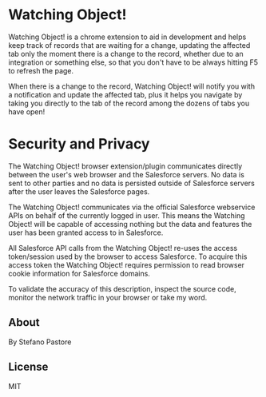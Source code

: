 # Watching Object!

Watching Object! is a chrome extension to aid in development and helps keep track of records that are waiting for a change, updating the affected tab only the moment there is a change to the record, whether due to an integration or something else, so that you don't have to be always hitting F5 to refresh the page.

When there is a change to the record, Watching Object! will notify you with a notification and update the affected tab, plus it helps you navigate by taking you directly to the tab of the record among the dozens of tabs you have open!


# Security and Privacy

The Watching Object! browser extension/plugin communicates directly between the user's web browser and the Salesforce servers.
No data is sent to other parties and no data is persisted outside of Salesforce servers after the user leaves the Salesforce pages.

The Watching Object! communicates via the official Salesforce webservice APIs on behalf of the currently logged in user.
This means the Watching Object! will be capable of accessing nothing but the data and features the user has been granted access to in Salesforce.

All Salesforce API calls from the Watching Object! re-uses the access token/session used by the browser to access Salesforce.
To acquire this access token the Watching Object! requires permission to read browser cookie information for Salesforce domains.

To validate the accuracy of this description, inspect the source code, monitor the network traffic in your browser or take my word.

About
-----
By Stefano Pastore

License
-----
MIT
